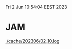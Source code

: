 Fri  2 Jun 10:54:04 EEST 2023
# JAM
<a href='./cache/202306/02_10.log'>./cache/202306/02_10.log</a>
